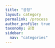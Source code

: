 ```yaml
---
title: "공정"
layout: category
permalink: /process
author_profile: true
taxonomy: 공정
sidebar:
  nav: "categories"
---
```









